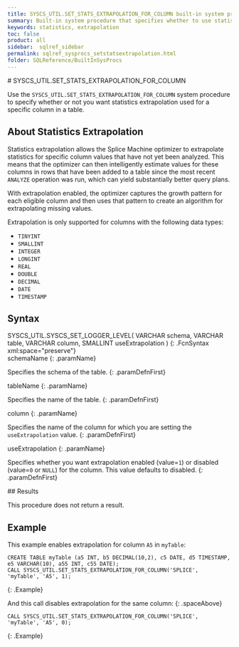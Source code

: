```yaml
---
title: SYSCS_UTIL.SET_STATS_EXTRAPOLATION_FOR_COLUMN built-in system procedure
summary: Built-in system procedure that specifies whether to use statistics extrapolation for the column.
keywords: statistics, extrapolation
toc: false
product: all
sidebar:  sqlref_sidebar
permalink: sqlref_sysprocs_setstatsextrapolation.html
folder: SQLReference/BuiltInSysProcs
---
```

<section>
<div class="TopicContent" data-swiftype-index="true" markdown="1">
# SYSCS_UTIL.SET_STATS_EXTRAPOLATION_FOR_COLUMN

Use the `SYSCS_UTIL.SET_STATS_EXTRAPOLATION_FOR_COLUMN` system procedure to specify whether or not you want statistics extrapolation used for a specific column in a table.

## About Statistics Extrapolation
Statistics extrapolation allows the Splice Machine optimizer to extrapolate statistics for specific column values that have not yet been analyzed. This means that the optimizer can then intelligently estimate values for these columns in rows that have been added to a table since the most recent `ANALYZE` operation was run, which can yield substantially better query plans.

With extrapolation enabled, the optimizer captures the growth pattern for each eligible column and then uses that pattern to create an algorithm for extrapolating missing values.

Extrapolation is only supported for columns with the following data types:
* `TINYINT`
* `SMALLINT`
* `INTEGER`
* `LONGINT`
* `REAL`
* `DOUBLE`
* `DECIMAL`
* `DATE`
* `TIMESTAMP`

## Syntax

<div class="fcnWrapperWide" markdown="1">
    SYSCS_UTIL.SYSCS_SET_LOGGER_LEVEL( VARCHAR schema,
                                       VARCHAR table,
                                       VARCHAR column,
                                       SMALLINT useExtrapolation )
{: .FcnSyntax xml:space="preserve"}

</div>
<div class="paramList" markdown="1">
schemaName
{: .paramName}

Specifies the schema of the table.
{: .paramDefnFirst}

tableName
{: .paramName}

Specifies the name of the table.
{: .paramDefnFirst}

column
{: .paramName}

Specifies the name of the column for which you are setting the `useExtrapolation` value.
{: .paramDefnFirst}

useExtrapolation
{: .paramName}

Specifies whether you want extrapolation enabled (value=`1`) or disabled (value=`0` or `NULL`) for the column. This value defaults to disabled.
{: .paramDefnFirst}

</div>
## Results

This procedure does not return a result.


## Example

This example enables extrapolation for column `A5` in `myTable`:
```
CREATE TABLE myTable (a5 INT, b5 DECIMAL(10,2), c5 DATE, d5 TIMESTAMP, e5 VARCHAR(10), a55 INT, c55 DATE);
CALL SYSCS_UTIL.SET_STATS_EXTRAPOLATION_FOR_COLUMN('SPLICE', 'myTable', 'A5', 1);
```
{: .Example}

And this call disables extrapolation for the same column:
{: .spaceAbove}

```
CALL SYSCS_UTIL.SET_STATS_EXTRAPOLATION_FOR_COLUMN('SPLICE', 'myTable', 'A5', 0);
```
{: .Example}


</div>
</section>
